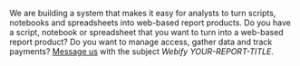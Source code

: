 We are building a system that makes it easy for analysts to turn scripts, notebooks and spreadsheets into web-based report products. Do you have a script, notebook or spreadsheet that you want to turn into a web-based report product? Do you want to manage access, gather data and track payments? [Message us](mailto:contact@crosscompute.com) with the subject *Webify YOUR-REPORT-TITLE*.
